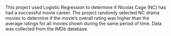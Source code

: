 This project used Logistic Regression to determine if Nicolas Cage (NC) has had a successful movie career.  The project randomly selected NC drama movies to determine if the movie’s overall rating was higher than the average ratings for all movies shown during the same period of time.  Data was collected from the IMDb database. 
